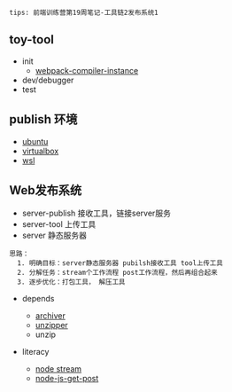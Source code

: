 `tips: 前端训练营第19周笔记-工具链2发布系统1`

## toy-tool
- init
  + [webpack-compiler-instance](https://webpack.js.org/api/node/#compiler-instance)
- dev/debugger
- test

## publish 环境
- [ubuntu](https://ubuntu.com/download/desktop)
- [virtualbox](https://www.virtualbox.org/wiki/Downloads)
- [wsl](https://docs.microsoft.com/en-us/windows/wsl/install-win10)

## Web发布系统
- server-publish 接收工具，链接server服务
- server-tool 上传工具
- server 静态服务器

```
思路：
  1. 明确目标：server静态服务器 pubilsh接收工具 tool上传工具
  2. 分解任务：stream个工作流程 post工作流程，然后再组合起来
  3. 逐步优化：打包工具， 解压工具 
```

+ depends
  - [archiver](https://www.npmjs.com/package/archiver)
  - [unzipper](https://www.npmjs.com/package/unzipper)
  - unzip

+ literacy
  - [node stream](https://www.runoob.com/nodejs/nodejs-stream.html)
  - [node-js-get-post](https://www.runoob.com/nodejs/node-js-get-post.html)
